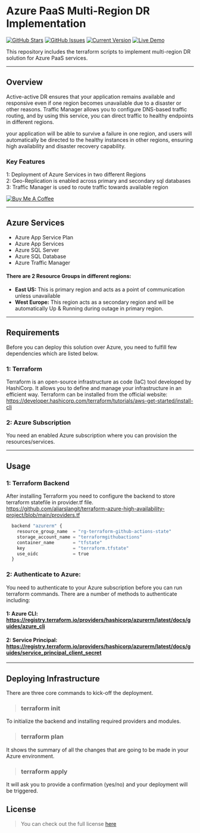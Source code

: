 Azure PaaS Multi-Region DR Implementation
============
[![GitHub Stars](https://img.shields.io/github/stars/IgorAntun/node-chat.svg)](https://github.com/aliarslangit/terraform-azure-high-availability-project/stargazers) [![GitHub Issues](https://img.shields.io/github/issues/IgorAntun/node-chat.svg)](https://github.com/aliarslangit/terraform-azure-high-availability-project/issues) [![Current Version](https://img.shields.io/badge/version-1.0.0-green.svg)](https://github.com/aliarslangit/terraform-azure-high-availability-project) [![Live Demo](https://img.shields.io/badge/demo-online-green.svg)](https://igorantun.com/chat) 

This repository includes the terraform scripts to implement multi-region DR solution for Azure PaaS services.

---
## Overview

Active-active DR ensures that your application remains available and responsive even if one region becomes unavailable due to a disaster or other reasons. Traffic Manager allows you to configure DNS-based traffic routing, and by using this service, you can direct traffic to healthy endpoints in different regions.

your application will be able to survive a failure in one region, and users will automatically be directed to the healthy instances in other regions, ensuring high availability and disaster recovery capability.

### Key Features
1: Deployment of Azure Services in two different Regions <br>
2: Geo-Replication is enabled across primary and secondary sql databases <br>
3: Traffic Manager is used to route traffic towards available region

<a href="https://www.buymeacoffee.com/igorantun" target="_blank"><img src="https://www.buymeacoffee.com/assets/img/custom_images/orange_img.png" alt="Buy Me A Coffee" style="height: auto !important;width: auto !important;" ></a>

---

## Azure Services
- Azure App Service Plan 
- Azure App Services 
- Azure SQL Server
- Azure SQL Database
- Azure Traffic Manager

#### There are 2 Resource Groups in different regions:
- **East US:** This is primary region and acts as a point of communication unless unavailable
- **West Europe:** This region acts as a secondary region and will be automatically Up & Running during outage in primary region.
---



## Requirements
Before you can deploy this solution over Azure, you need to fulfill few dependencies which are listed below.
### 1: Terraform
Terraform is an open-source infrastructure as code (IaC) tool developed by HashiCorp. It allows you to define and manage your infrastructure in an efficient way. Terraform can be installed from the official website: https://developer.hashicorp.com/terraform/tutorials/aws-get-started/install-cli

### 2: Azure Subscription
You need an enabled Azure subscription where you can provision the resources/services.

---
## Usage
### 1: Terraform Backend
After installing Terraform you need to configure the backend to store terraform statefile in provider.tf file.
https://github.com/aliarslangit/terraform-azure-high-availability-project/blob/main/providers.tf
```python
  backend "azurerm" {
    resource_group_name  = "rg-terraform-github-actions-state"
    storage_account_name = "terraformgithubactions"
    container_name       = "tfstate"
    key                  = "terraform.tfstate"
    use_oidc             = true
  }
```
### 2: Authenticate to Azure:
You need to authenticate to your Azure subscription before you can run terraform commands. There are a number of methods to authenticate including:
#### 1: Azure CLI: https://registry.terraform.io/providers/hashicorp/azurerm/latest/docs/guides/azure_cli
#### 2: Service Principal: https://registry.terraform.io/providers/hashicorp/azurerm/latest/docs/guides/service_principal_client_secret


---
## Deploying Infrastructure
There are three core commands to kick-off the deployment.
> ### terraform init  <br>
To initialize the backend and installing required providers and modules.

> ### terraform plan  <br>
It shows the summary of all the changes that are going to be made in your Azure environment.
> ### terraform apply
It will ask you to provide a confirmation (yes/no) and your deployment will be triggered.
## License
>You can check out the full license [here](https://github.com/aliarslangit/terraform-azure-high-availability-project/blob/main/license.txt)

